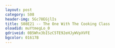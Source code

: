 ```yaml
---
layout: post 
category: S08 
header-img: 5Gc78EGjlIs 
title: S08E21 -- The One With The Cooking Class 
oloadid: muYtmegLo_0 
gdriveid: 0B5Whx3bISzC5TE92eHJyWVpXVFE 
bgcolor: 01617B
--- 
```

<!--more--> 
